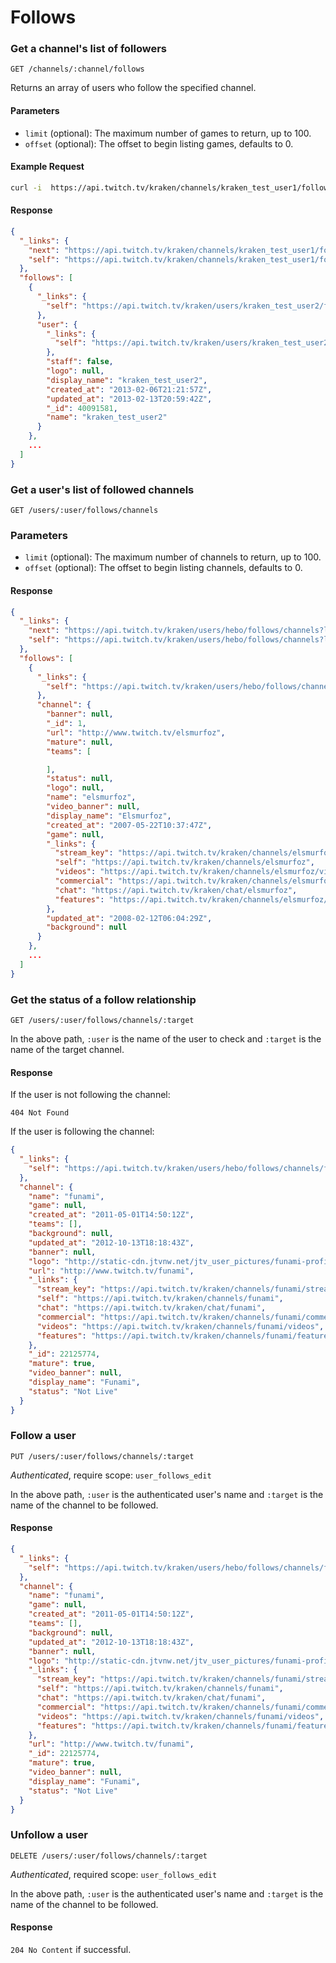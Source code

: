 # Follows

### Get a channel's list of followers <a id="follows-channel" />

`GET /channels/:channel/follows`

Returns an array of users who follow the specified channel.

#### Parameters

- `limit` (optional): The maximum number of games to return, up to 100.
- `offset` (optional): The offset to begin listing games, defaults to 0.

#### Example Request

```bash
curl -i  https://api.twitch.tv/kraken/channels/kraken_test_user1/follows
```

#### Response

```json
{
  "_links": {
    "next": "https://api.twitch.tv/kraken/channels/kraken_test_user1/follows?limit=25&offset=25",
    "self": "https://api.twitch.tv/kraken/channels/kraken_test_user1/follows?limit=25&offset=0"
  },
  "follows": [
    {
      "_links": {
        "self": "https://api.twitch.tv/kraken/users/kraken_test_user2/follows/channels/kraken_test_user1"
      },
      "user": {
        "_links": {
          "self": "https://api.twitch.tv/kraken/users/kraken_test_user2"
        },
        "staff": false,
        "logo": null,
        "display_name": "kraken_test_user2",
        "created_at": "2013-02-06T21:21:57Z",
        "updated_at": "2013-02-13T20:59:42Z",
        "_id": 40091581,
        "name": "kraken_test_user2"
      }
    },
    ...
  ]
}
```

### Get a user's list of followed channels

`GET /users/:user/follows/channels`

### Parameters

- `limit` (optional): The maximum number of channels to return, up to 100.
- `offset` (optional): The offset to begin listing channels, defaults to 0.

#### Response

```json
{
  "_links": {
    "next": "https://api.twitch.tv/kraken/users/hebo/follows/channels?limit=25&offset=25",
    "self": "https://api.twitch.tv/kraken/users/hebo/follows/channels?limit=25&offset=0"
  },
  "follows": [
    {
      "_links": {
        "self": "https://api.twitch.tv/kraken/users/hebo/follows/channels/elsmurfoz"
      },
      "channel": {
        "banner": null,
        "_id": 1,
        "url": "http://www.twitch.tv/elsmurfoz",
        "mature": null,
        "teams": [

        ],
        "status": null,
        "logo": null,
        "name": "elsmurfoz",
        "video_banner": null,
        "display_name": "Elsmurfoz",
        "created_at": "2007-05-22T10:37:47Z",
        "game": null,
        "_links": {
          "stream_key": "https://api.twitch.tv/kraken/channels/elsmurfoz/stream_key",
          "self": "https://api.twitch.tv/kraken/channels/elsmurfoz",
          "videos": "https://api.twitch.tv/kraken/channels/elsmurfoz/videos",
          "commercial": "https://api.twitch.tv/kraken/channels/elsmurfoz/commercial",
          "chat": "https://api.twitch.tv/kraken/chat/elsmurfoz",
          "features": "https://api.twitch.tv/kraken/channels/elsmurfoz/features"
        },
        "updated_at": "2008-02-12T06:04:29Z",
        "background": null
      }
    },
    ...
  ]
}
```

### Get the status of a follow relationship

`GET /users/:user/follows/channels/:target`

In the above path, `:user` is the name of the user to check and `:target` is the name of the target channel.

#### Response

If the user is not following the channel:

    404 Not Found

If the user is following the channel:

```json
{
  "_links": {
    "self": "https://api.twitch.tv/kraken/users/hebo/follows/channels/funami"
  },
  "channel": {
    "name": "funami",
    "game": null,
    "created_at": "2011-05-01T14:50:12Z",
    "teams": [],
    "background": null,
    "updated_at": "2012-10-13T18:18:43Z",
    "banner": null,
    "logo": "http://static-cdn.jtvnw.net/jtv_user_pictures/funami-profile_image-9bd02ad8f4f5bc97-300x300.jpeg",
    "url": "http://www.twitch.tv/funami",
    "_links": {
      "stream_key": "https://api.twitch.tv/kraken/channels/funami/stream_key",
      "self": "https://api.twitch.tv/kraken/channels/funami",
      "chat": "https://api.twitch.tv/kraken/chat/funami",
      "commercial": "https://api.twitch.tv/kraken/channels/funami/commercial",
      "videos": "https://api.twitch.tv/kraken/channels/funami/videos",
      "features": "https://api.twitch.tv/kraken/channels/funami/features"
    },
    "_id": 22125774,
    "mature": true,
    "video_banner": null,
    "display_name": "Funami",
    "status": "Not Live"
  }
}
```

### Follow a user

`PUT /users/:user/follows/channels/:target`

_Authenticated_, require scope: `user_follows_edit`

In the above path, `:user` is the authenticated user's name and `:target` is the name of the channel to be followed.

#### Response

```json
{
  "_links": {
    "self": "https://api.twitch.tv/kraken/users/hebo/follows/channels/funami"
  },
  "channel": {
    "name": "funami",
    "game": null,
    "created_at": "2011-05-01T14:50:12Z",
    "teams": [],
    "background": null,
    "updated_at": "2012-10-13T18:18:43Z",
    "banner": null,
    "logo": "http://static-cdn.jtvnw.net/jtv_user_pictures/funami-profile_image-9bd02ad8f4f5bc97-300x300.jpeg",
    "_links": {
      "stream_key": "https://api.twitch.tv/kraken/channels/funami/stream_key",
      "self": "https://api.twitch.tv/kraken/channels/funami",
      "chat": "https://api.twitch.tv/kraken/chat/funami",
      "commercial": "https://api.twitch.tv/kraken/channels/funami/commercial",
      "videos": "https://api.twitch.tv/kraken/channels/funami/videos",
      "features": "https://api.twitch.tv/kraken/channels/funami/features"
    },
    "url": "http://www.twitch.tv/funami",
    "_id": 22125774,
    "mature": true,
    "video_banner": null,
    "display_name": "Funami",
    "status": "Not Live"
  }
}
```

### Unfollow a user

`DELETE /users/:user/follows/channels/:target`

_Authenticated_, required scope: `user_follows_edit`

In the above path, `:user` is the authenticated user's name and `:target` is the name of the channel to be followed.

#### Response

`204 No Content` if successful.
